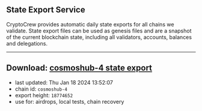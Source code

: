 ## State Export Service
CryptoCrew provides automatic daily state exports for all chains we validate. State export files can be used as genesis files and are a snapshot of the current blockchain state, including all validators, accounts, balances and delegations.

---
**Download: [cosmoshub-4 state export](https://dl.ccvalidators.com/SERVICE/cosmoshub/cosmoshub-4_export_18774652.json)**
---

- last updated: Thu Jan 18 2024 13:52:07
- chain id: `cosmoshub-4`
- export height: `18774652`
- use for: airdrops, local tests, chain recovery
